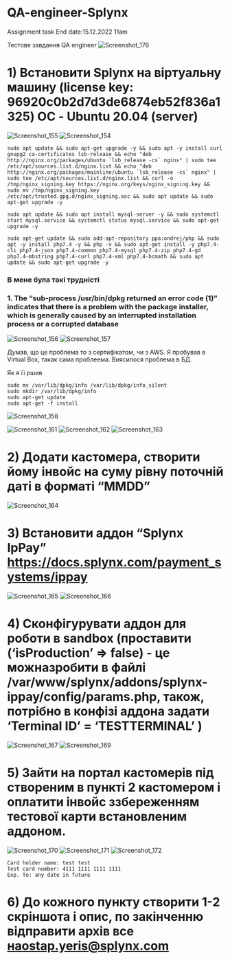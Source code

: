 # QA-engineer-Splynx
Assignment task End date:15.12.2022  11am

Тестове завдання
QA engineer
![Screenshot_176](https://user-images.githubusercontent.com/106797604/208827011-7fc52bcc-12f7-49ed-bf95-efdbba2194ae.png)

# 1) Встановити Splynx на віртуальну машину (license key: 96920c0b2d7d3de6874eb52f836a1325) ОС - Ubuntu 20.04 (server)
![Screenshot_155](https://user-images.githubusercontent.com/106797604/207785731-7c41ee5a-a2f5-4417-842f-a6bb817e088a.png)
![Screenshot_154](https://user-images.githubusercontent.com/106797604/207785729-08441f17-0db8-42c8-b6c8-0289731a08b9.png)
```
sudo apt update && sudo apt-get upgrade -y && sudo apt -y install curl gnupg2 ca-certificates lsb-release && echo "deb http://nginx.org/packages/ubuntu `lsb_release -cs` nginx" | sudo tee /etc/apt/sources.list.d/nginx.list && echo "deb http://nginx.org/packages/mainline/ubuntu `lsb_release -cs` nginx" | sudo tee /etc/apt/sources.list.d/nginx.list && curl -o /tmp/nginx_signing.key https://nginx.org/keys/nginx_signing.key && sudo mv /tmp/nginx_signing.key /etc/apt/trusted.gpg.d/nginx_signing.asc && sudo apt update && sudo apt-get upgrade -y
```
```
sudo apt update && sudo apt install mysql-server -y && sudo systemctl start mysql.service && systemctl status mysql.service && sudo apt-get upgrade -y
```
```
sudo apt-get update && sudo add-apt-repository ppa:ondrej/php && sudo apt -y install php7.4 -y && php -v && sudo apt-get install -y php7.4-cli php7.4-json php7.4-common php7.4-mysql php7.4-zip php7.4-gd php7.4-mbstring php7.4-curl php7.4-xml php7.4-bcmath && sudo apt update && sudo apt-get upgrade -y
```

### В мене була такі трудністі
### 1. The “sub-process /usr/bin/dpkg returned an error code (1)” indicates that there is a problem with the package installer, which is generally caused by an interrupted installation process or a corrupted database

![Screenshot_156](https://user-images.githubusercontent.com/106797604/208024387-ceb69e2c-c0d4-40b7-b15a-2022d6a5b066.png)
![Screenshot_157](https://user-images.githubusercontent.com/106797604/208024388-c1f4fce4-6c17-4a48-9440-6c3dfaec9c54.png)

Думав, що це проблема то з сертифікатом, чи з AWS. Я пробував в Virtual Box, такак сама проблеема. Виясилося проблема в БД.

Як я її ршив
```
sudo mv /var/lib/dpkg/info /var/lib/dpkg/info_silent
sudo mkdir /var/lib/dpkg/info
sudo apt-get update
sudo apt-get -f install
```
![Screenshot_158](https://user-images.githubusercontent.com/106797604/208027318-3ed849a2-9686-46e6-9d30-33c32799597d.png)

![Screenshot_161](https://user-images.githubusercontent.com/106797604/208282838-66d5ec58-9fc2-42e3-8144-2a79a0f86eb6.png)
![Screenshot_162](https://user-images.githubusercontent.com/106797604/208282840-b8cfcd5c-f885-4c51-a284-d3571baf9b00.png)
![Screenshot_163](https://user-images.githubusercontent.com/106797604/208282841-896b62bd-a0f5-4c67-82c9-967eccbcbb85.png)

# 2) Додати кастомера, створити йому інвойс на суму рівну поточній даті в форматі “MMDD”
![Screenshot_164](https://user-images.githubusercontent.com/106797604/208317819-bb719e6c-e681-4ee9-9bd9-dddc67b2cd50.png)


# 3) Встановити аддон “Splynx IpPay” https://docs.splynx.com/payment_systems/ippay
![Screenshot_165](https://user-images.githubusercontent.com/106797604/208800011-b0e7b3b7-7e08-4be4-8841-320cc2812262.png)
![Screenshot_166](https://user-images.githubusercontent.com/106797604/208800017-5a53f841-26f7-46e3-84dc-ae1f71948380.png)

# 4) Сконфігурувати аддон для роботи в sandbox (проставити (‘isProduction’ => false) - це можназробити в файлі /var/www/splynx/addons/splynx-ippay/config/params.php, також, потрібно в конфізі аддона задати ‘Terminal ID’ = ‘TESTTERMINAL’ )
![Screenshot_167](https://user-images.githubusercontent.com/106797604/208800132-37ed7215-e04d-4cba-88ab-c2c9460cf4f5.png)
![Screenshot_169](https://user-images.githubusercontent.com/106797604/208800135-c575194f-d007-446f-90cc-1b1b6a56c819.png)

# 5) Зайти на портал кастомерів під створеним в пункті 2 кастомером і оплатити інвойс ззбереженням тестової карти встановленим аддоном.
![Screenshot_170](https://user-images.githubusercontent.com/106797604/208800210-82ced700-1d14-40ea-abff-9777bf1470c2.png)
![Screenshot_171](https://user-images.githubusercontent.com/106797604/208800212-553e7f08-7caa-4ac1-94d9-f212d2862601.png)
![Screenshot_172](https://user-images.githubusercontent.com/106797604/208804012-73a7c6ba-e555-4a45-a4d7-fb6eaab1248b.png)

 ```
 Card holder name: test test
Test card number: 4111 1111 1111 1111
Exp. To: any date in future
```
# 6) До кожного пункту створити 1-2 скріншота і опис, по закінченню відправити архів все наostap.yeris@splynx.com
